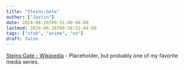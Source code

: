 ```yaml
---
title: "Steins;Gate"
author: ["Justin"]
date: 2024-06-26T09:51:00-04:00
lastmod: 2024-06-26T09:58:52-04:00
tags: ["stub", "anime", "vn"]
draft: false
---
```


[Steins;Gate - Wikipedia](https://en.wikipedia.org/wiki/Steins;Gate) - Placeholder, but probably one of my favorite media series.
